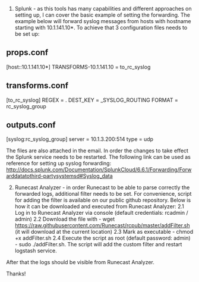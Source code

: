 1. Splunk - as this tools has many capabilities and different approaches on setting up, I can cover the basic example of setting the forwarding. The example below will forward syslog messages from hosts with hostname starting with 10.1.141.10*. To achieve that 3 configuration files needs to be set up:

props.conf
--------------------
[host::10.1.141.10*]
TRANSFORMS-10.1.141.10 = to_rc_syslog

transforms.conf
------------------------
[to_rc_syslog]
REGEX = .
DEST_KEY = _SYSLOG_ROUTING
FORMAT = rc_syslog_group

outputs.conf
-----------------------
[syslog:rc_syslog_group]
server = 10.1.3.200:514
type = udp

The files are also attached in the email. In order the changes to take effect the Splunk service needs to be restarted. The following link can be used as reference for setting up syslog forwarding: http://docs.splunk.com/Documentation/SplunkCloud/6.6.1/Forwarding/Forwarddatatothird-partysystemsd#Syslog_data

2. Runecast Analyzer - in order Runecast to be able to parse correctly the forwarded logs, additional filter needs to be set. For convenience, script for adding the filter is available on our public github repository. Below is how it can be downloaded and executed from Runecast Analyzer:
2.1 Log in to Runecast Analyzer via console (default credentials: rcadmin / admin)
2.2 Download the file with - wget https://raw.githubusercontent.com/Runecast/rcpub/master/addFilter.sh (it will download at the current location)
2.3 Mark as executable - chmod +x addFilter.sh
2.4 Execute the script as root (default password: admin) - sudo ./addFilter.sh. The script will add the custom filter and restart logstash service.

After that the logs should be visible from Runecast Analyzer.

Thanks!
